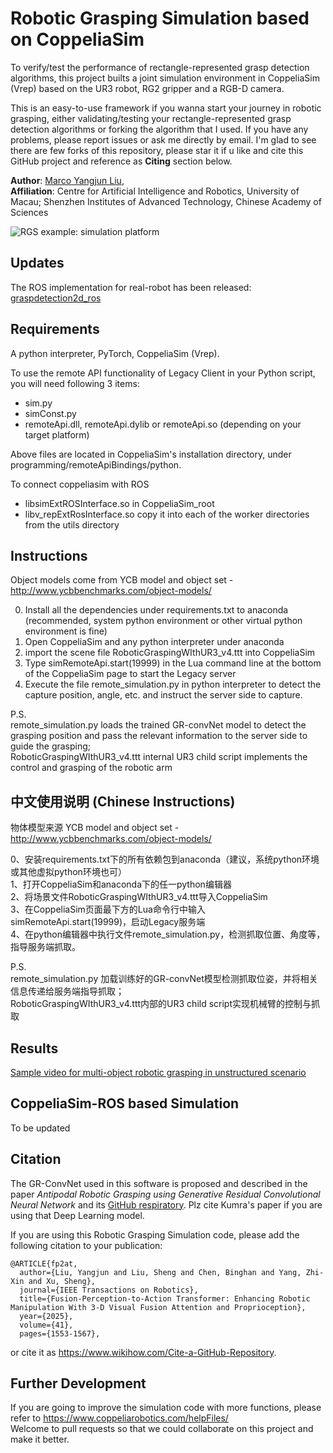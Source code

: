 # Robotic Grasping Simulation based on CoppeliaSim
To verify/test the performance of rectangle-represented grasp detection algorithms, this project builts a joint simulation environment in CoppeliaSim (Vrep) based on the UR3 robot, RG2 gripper and a RGB-D camera.   

This is an easy-to-use framework if you wanna start your journey in robotic grasping, either validating/testing your rectangle-represented grasp detection algorithms or forking the algorithm that I used. If you have any problems, please report issues or ask me directly by email. I'm glad to see there are few forks of this repository, please star it if u like and cite this GitHub project and reference as **Citing** section below.

**Author**: [Marco Yangjun Liu](https://github.com/RealMarco/),  
**Affiliation**: Centre for Artificial Intelligence and Robotics, University of Macau; Shenzhen Institutes of Advanced Technology, Chinese Academy of Sciences 

![RGS example: simulation platform](simulation_platform4.png)

## Updates
The ROS implementation for real-robot has been released: [graspdetection2d_ros](https://github.com/RealMarco/graspdetection2d_ros)

## Requirements  
A python interpreter, PyTorch, CoppeliaSim (Vrep).  

To use the remote API functionality of Legacy Client in your Python script, you will need following 3 items:  
- sim.py  
- simConst.py  
- remoteApi.dll, remoteApi.dylib or remoteApi.so (depending on your target platform)  

Above files are located in CoppeliaSim's installation directory, under programming/remoteApiBindings/python. 

To connect coppeliasim with ROS
- libsimExtROSInterface.so   in CoppeliaSim_root
- libv_repExtRosInterface.so   copy it into each of the worker directories from the utils directory

## Instructions  
Object models come from YCB model and object set - http://www.ycbbenchmarks.com/object-models/   

0. Install all the dependencies under requirements.txt to anaconda (recommended, system python environment or other virtual python environment is fine)   
1. Open CoppeliaSim and any python interpreter under anaconda  
2. import the scene file RoboticGraspingWIthUR3_v4.ttt into CoppeliaSim  
3. Type simRemoteApi.start(19999) in the Lua command line at the bottom of the CoppeliaSim page to start the Legacy server  
4. Execute the file remote_simulation.py in python interpreter to detect the capture position, angle, etc. and instruct the server side to capture.  

P.S.  
remote_simulation.py loads the trained GR-convNet model to detect the grasping position and pass the relevant information to the server side to guide the grasping;  
RoboticGraspingWIthUR3_v4.ttt internal UR3 child script implements the control and grasping of the robotic arm  

## 中文使用说明 (Chinese Instructions)
物体模型来源 YCB model and object set - http://www.ycbbenchmarks.com/object-models/  

0、安装requirements.txt下的所有依赖包到anaconda（建议，系统python环境或其他虚拟python环境也可）  
1、打开CoppeliaSim和anaconda下的任一python编辑器  
2、将场景文件RoboticGraspingWIthUR3_v4.ttt导入CoppeliaSim  
3、在CoppeliaSim页面最下方的Lua命令行中输入simRemoteApi.start(19999)，启动Legacy服务端  
4、在python编辑器中执行文件remote_simulation.py，检测抓取位置、角度等，指导服务端抓取。  
  
P.S.   
remote_simulation.py 加载训练好的GR-convNet模型检测抓取位姿，并将相关信息传递给服务端指导抓取；  
RoboticGraspingWIthUR3_v4.ttt内部的UR3 child script实现机械臂的控制与抓取

## Results
[Sample video for multi-object robotic grasping in unstructured scenario](https://github.com/RealMarco/RoboticGraspingSimulation/blob/main/multi-object%20Grasping%20Simulation.mp4)

## CoppeliaSim-ROS based Simulation
To be updated

## Citation  
The GR-ConvNet used in this software is proposed and described in the paper *Antipodal Robotic Grasping using Generative Residual Convolutional Neural Network* and its [GitHub respiratory](https://github.com/skumra/robotic-grasping). Plz cite Kumra's paper if you are using that Deep Learning model.  

If you are using this Robotic Grasping Simulation code, please add the following citation to your publication:
```
@ARTICLE{fp2at,
  author={Liu, Yangjun and Liu, Sheng and Chen, Binghan and Yang, Zhi-Xin and Xu, Sheng},
  journal={IEEE Transactions on Robotics}, 
  title={Fusion-Perception-to-Action Transformer: Enhancing Robotic Manipulation With 3-D Visual Fusion Attention and Proprioception}, 
  year={2025},
  volume={41},
  pages={1553-1567},

```

or cite it as https://www.wikihow.com/Cite-a-GitHub-Repository.

## Further Development
If you are going to improve the simulation code with more functions, please refer to https://www.coppeliarobotics.com/helpFiles/  
Welcome to pull requests so that we could collaborate on this project and make it better.

